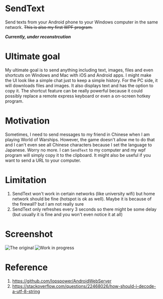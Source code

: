 # SendText
Send texts from your Android phone to your Windows computer in the same network. ~~This is also my first WPF program.~~

***Currently, under reconstrcution***

# Ultimate goal
My ultimate goal is to send anything including text, images, files and even shortcuts on Windows and Mac with iOS and Android apps. 
I might make the UI look like a simple chat just to keep a simple history. 
For the PC side, it will downloads files and images. It also displays text and has the option to copy it. 
The shortcut feature can be really powerful because it could possibly replace a remote express keyboard or even a on-screen hotkey program. 

# Motivation
Sometimes, I need to send messages to my friend in Chinese when I am playing World of Warships. However, the game doesn't allow me to do that and I can't even see all Chinese characters because I set the language to Japanese. Worry no more. I can `SendText` to my computer and my wpf program will simply copy it to the clipboard. It might also be useful if you want to send a URL to your computer. 

# Limitation
1. SendText won't work in certain networks (like university wifi) but home network should be fine (hotspot is ok as well). Maybe it is because of the firewall? but I am not really sure
2. SendText only refreshes every 3 seconds so there might be some delay (but usually it is fine and you won't even notice it at all)

# Screenshot
![The original](https://raw.githubusercontent.com/HenryQuan/SendText/master/extra/screenshot.PNG)
![Work in progress](https://raw.githubusercontent.com/HenryQuan/SendText/master/extra/WIP.JPG)

# Reference
1. https://github.com/lopspower/AndroidWebServer
2. https://stackoverflow.com/questions/22468026/how-should-i-decode-a-utf-8-string
